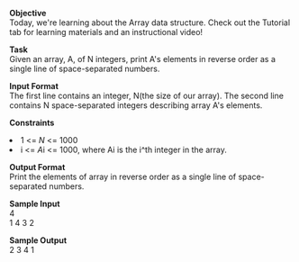 <b>Objective</b><br>
Today, we're learning about the Array data structure. Check out the Tutorial tab for learning materials and an instructional video!

<b>Task</b><br>
Given an array, A, of N integers, print A's elements in reverse order as a single line of space-separated numbers.

<b>Input Format</b><br>
The first line contains an integer, N(the size of our array). 
The second line contains N space-separated integers describing array A's elements.

<b>Constraints</b><br>
<li>1 <= <i>N</i> <= 1000</li>
<li>i <= <i>A</i>i <= 1000, where Ai is the i^th integer in the array.</li>

<b>Output Format</b><br>
Print the elements of array  in reverse order as a single line of space-separated numbers.

<b>Sample Input</b><br>
4<br>
1 4 3 2<br>

<b>Sample Output</b><br>
2 3 4 1
